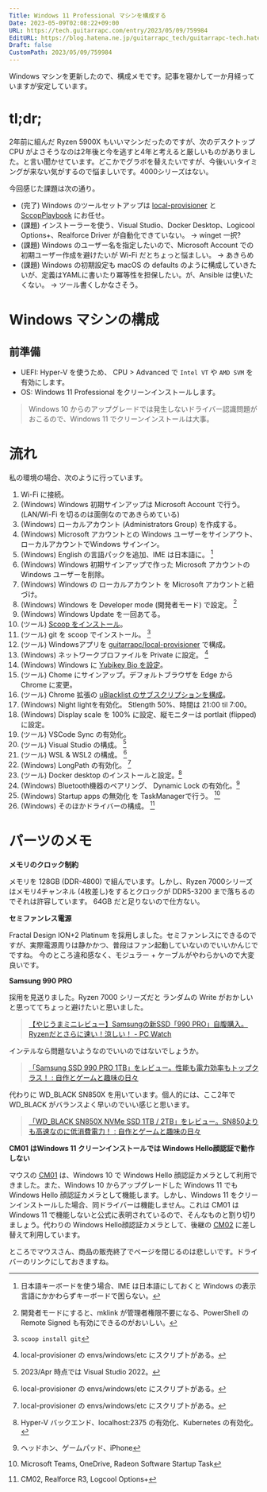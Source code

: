 ```yaml
---
Title: Windows 11 Professional マシンを構成する
Date: 2023-05-09T02:08:22+09:00
URL: https://tech.guitarrapc.com/entry/2023/05/09/759984
EditURL: https://blog.hatena.ne.jp/guitarrapc_tech/guitarrapc-tech.hatenablog.com/atom/entry/4207575160647289979
Draft: false
CustomPath: 2023/05/09/759984
---
```


Windows マシンを更新したので、構成メモです。記事を寝かして一か月経っていますが安定しています。

# tl;dr;

2年前に組んだ Ryzen 5900X もいいマシンだったのですが、次のデスクトップCPU がよさそうなのは2年後と今を逃すと4年と考えると厳しいものがありました。と言い聞かせています。どこかでグラボを替えたいですが、今後いいタイミングが来ない気がするので悩ましいです。4000シリーズはない。


今回感じた課題は次の通り。

- (完了) Windows のツールセットアップは [local-provisioner](https://github.com/guitarrapc/local-provisioner) と [SccopPlaybook](https://github.com/guitarrapc/ScoopPlaybook) にお任せ。
- (課題) インストーラーを使う、Visual Studio、Docker Desktop、Logicool Options+、Realforce Driver が自動化できていない。 -> winget 一択?
- (課題) Windows のユーザー名を指定したいので、Microsoft Account での初期ユーザー作成を避けたいが Wi-Fi だとちょっと悩ましい。 -> あきらめ
- (課題) Windows の初期設定も macOS の defaults のように構成していきたいが、定義はYAMLに書いたり冪等性を担保したい。が、Ansible は使いたくない。 -> ツール書くしかなさそう。

# Windows マシンの構成

## 前準備

- UEFI: Hyper-V を使うため、 CPU > Advanced で `Intel VT` や `AMD SVM` を有効にします。
- OS: Windows 11 Professional をクリーンインストールします。

> Windows 10 からのアップグレードでは発生しないドライバー認識問題がおこるので、Windows 11 でクリーンインストールは大事。

# 流れ

私の環境の場合、次のように行っています。

1. Wi-Fi に接続。
2. (Windows) Windows 初期サインアップは Microsoft Account で行う。(LAN/Wi-Fi を切るのは面倒なのであきらめている)
3. (Windows) ローカルアカウント (Administrators Group) を作成する。
4. (Windows) Microsoft アカウントとの Windows ユーザーをサインアウト、ローカルアカウントでWindows サインイン。
5. (Windows) English の言語パックを追加、IME は日本語に。 [^1]
6. (Windows) Windows 初期サインアップで作った Microsoft アカウントの Windows ユーザーを削除。
7. (Windows) Windows の ローカルアカウント を Microsoft アカウントと紐づけ。
8. (Windows) Windows を Developer mode (開発者モード) で設定。 [^2]
9. (Windows) Windows Update を一回あてる。
10. (ツール) [Scoop をインストール](https://scoop.sh/)。
11. (ツール) git を scoop でインストール。 [^3]
12. (ツール) Windowsアプリを [guitarrapc/local-provisioner](https://github.com/guitarrapc/local-provisioner) で構成。
13. (Windows) ネットワークプロファイルを Private に設定。 [^4]
14. (Windows) Windows に [Yubikey Bio を設定](https://www.yubico.com/setup/yubikey-bio-series/)。
15. (ツール) Chome にサインアップ。デフォルトブラウザを Edge から Chrome に変更。
16. (ツール) Chrome 拡張の [uBlacklist のサブスクリプションを構成](https://github.com/guitarrapc/ublacklist-subscription)。
17. (Windows) Night lightを有効化。 Stlength 50%、時間は 21:00 til 7:00。
18. (Windows) Display scale を 100% に設定、縦モニターは portlait (flipped) に設定。
19. (ツール) VSCode Sync の有効化。
20. (ツール) Visual Studio の構成。 [^5]
21. (ツール) WSL & WSL2 の構成。 [^4]
22. (Windows) LongPath の有効化。 [^4]
23. (ツール) Docker desktop のインストールと設定。[^6]
24. (Windows) Bluetooth機器のペアリング、 Dynamic Lock の有効化。[^7]
25. (Windows) Startup apps の無効化 を TaskManagerで行う。 [^8]
26. (Windows) そのほかドライバーの構成。 [^9]

# パーツのメモ

**メモリのクロック制約**

メモリを 128GB (DDR-4800) で組んでいます。しかし、Ryzen 7000シリーズはメモリ4チャンネル (4枚差し)をするとクロックが DDR5-3200 まで落ちるのでそれは許容しています。
64GB だと足りないので仕方ない。

**セミファンレス電源**

Fractal Design ION+2 Platinum を採用しました。セミファンレスにできるのですが、実際電源周りは静かかつ、普段はファン起動していないのでいいかんじでですね。
今のところ違和感なく、モジュラー + ケーブルがやわらかいので大変良いです。

**Samsung 990 PRO**

採用を見送りました。Ryzen 7000 シリーズだと ランダムの Write がおかしいと思っててちょっと避けたいと思いました。

> [【やじうまミニレビュー】Samsungの新SSD「990 PRO」自腹購入。Ryzenだとさらに速い！涼しい！ - PC Watch](https://pc.watch.impress.co.jp/docs/column/yajiuma-mini-review/1470928.html)

インテルなら問題ないようなのでいいのではないでしょうか。

> [「Samsung SSD 990 PRO 1TB」をレビュー。性能も電力効率もトップクラス！ : 自作とゲームと趣味の日々](https://jisakuhibi.jp/review/samsung-ssd-990-pro-1tb)

代わりに WD_BLACK SN850X を用いています。個人的には、ここ2年で WD_BLACK がバランスよく早いのでいい感じと思います。

> [「WD_BLACK SN850X NVMe SSD 1TB / 2TB」をレビュー。SN850よりも高速なのに低消費電力！ : 自作とゲームと趣味の日々](https://jisakuhibi.jp/review/wd_black-sn850x-nvme-ssd-1tb-and-2tb)

**CM01 はWindows 11 クリーンインストールでは Windows Hello顔認証で動作しない**

マウスの [CM01](https://www2.mouse-jp.co.jp/ssl/user_support2/cm01/driver.asp) は、Windows 10 で Windows Hello 顔認証カメラとして利用できました。また、Windows 10 からアップグレードした Windows 11 でも Windows Hello 顔認証カメラとして機能します。しかし、Windows 11 をクリーンインストールした場合、同ドライバーは機能しません。これは CM01 は Windows 11 で機能しないと公式に表明されているので、そんなものと割り切りましょう。代わりの Windows Hello顔認証カメラとして、後継の [CM02](https://www2.mouse-jp.co.jp/ssl/user_support2/cm02/driver.asp) に差し替えて利用しています。

ところでマウスさん、商品の販売終了でページを閉じるのは悲しいです。ドライバーのリンクにしておきますね。


[^1]: 日本語キーボードを使う場合、IME は日本語にしておくと Windows の表示言語にかかわらずキーボードで困らない。
[^2]: 開発者モードにすると、mklink が管理者権限不要になる、PowerShell のRemote Signed も有効にできるのがおいしい。
[^3]: `scoop install git`
[^4]: local-provisioner の envs/windows/etc にスクリプトがある。
[^5]: 2023/Apr 時点では Visual Studio 2022。
[^6]: Hyper-V バックエンド、localhost:2375 の有効化、Kubernetes の有効化。
[^7]: ヘッドホン、ゲームパッド、iPhone
[^8]: Microsoft Teams, OneDrive, Radeon Software Startup Task
[^9]: CM02, Realforce R3, Logcool Options+
